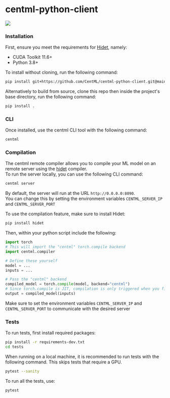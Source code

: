 # centml-python-client
![](https://github.com/CentML/centml-python-client/actions/workflows/unit_tests.yml/badge.svg)

### Installation
First, ensure you meet the requirements for  [Hidet](https://github.com/hidet-org/hidet), namely:
- CUDA Toolkit 11.6+
- Python 3.8+

To install without cloning, run the following command:
```bash
pip install git+https://github.com/CentML/centml-python-client.git@main
```

Alternatively to build from source, clone this repo then inside the project's base directory, run the following command:
```bash
pip install . 
```

### CLI
Once installed, use the centml CLI tool with the following command:
```bash
centml 
```

### Compilation

The centml remote compiler allows you to compile your ML model on an remote server using the [hidet](https://hidet.org/docs/stable/index.html) compiler. \
To run the server locally, you can use the following CLI command:
```bash
centml server
```
By default, the server will run at the URL `http://0.0.0.0:8090`. \
You can change this by setting the environment variables `CENTML_SERVER_IP` and `CENTML_SERVER_PORT`


To use the compilation feature, make sure to install Hidet:
```bash
pip install hidet
```

Then, within your python script include the following:
```python
import torch
# This will import the "centml" torch.compile backend
import centml.compiler  

# Define these yourself
model = ...
inputs = ...

# Pass the "centml" backend
compiled_model = torch.compile(model, backend="centml")
# Since torch.compile is JIT, compilation is only triggered when you first call the model
output = compiled_model(inputs)
```
Make sure to set the environment variables `CENTML_SERVER_IP` and `CENTML_SERVER_PORT` to communicate with the desired server


### Tests
To run tests, first install required packages:
```bash
pip install -r requirements-dev.txt
cd tests
```

When running on a local machine, it is recommended to run tests with the following command. This skips tests that require a GPU.
```bash
pytest --sanity
```

To run all the tests, use:
```bash
pytest
```

